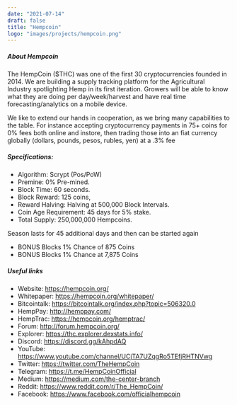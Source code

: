 ```yaml
---
date: "2021-07-14"
draft: false
title: "Hempcoin"
logo: "images/projects/hempcoin.png"
---
```


##### About Hempcoin
The HempCoin ($THC) was one of the first 30 cryptocurrencies founded in 2014. We are building a supply tracking platform for the Agricultural Industry spotlighting Hemp in its first iteration. Growers will be able to know what they are doing per day/week/harvest and have real time forecasting/analytics on a mobile device.

We like to extend our hands in cooperation, as we bring many capabilities to the table. For instance accepting cryptocurrency payments in 75+ coins for 0% fees both online and instore, then trading those into an fiat currency globally (dollars, pounds, pesos, rubles, yen) at a .3% fee

##### Specifications:

 - Algorithm: Scrypt (Pos/PoW)
 - Premine: 0% Pre-mined.
 - Block Time: 60 seconds.
 - Block Reward: 125 coins,
 - Reward Halving: Halving at 500,000 Block Intervals.
 - Coin Age Requirement: 45 days for 5% stake.
 - Total Supply: 250,000,000 Hempcoins.

Season lasts for 45 additional days and then can be started again
- BONUS Blocks 1% Chance of 875 Coins
- BONUS Blocks 1% Chance at 7,875 Coins

##### Useful links
 - Website: https://hempcoin.org/
 - Whitepaper: https://hempcoin.org/whitepaper/
 - Bitcointalk: https://bitcointalk.org/index.php?topic=506320.0
 - HempPay: http://hemppay.com/
 - HempTrac: https://hempcoin.org/hemptrac/
 - Forum: http://forum.hempcoin.org/
 - Explorer: https://thc.explorer.dexstats.info/
 - Discord: https://discord.gg/kAhpdAQ
 - YouTube: https://www.youtube.com/channel/UCjTA7UZqgRo5TEfjRHTNVwg
 - Twitter: https://twitter.com/TheHempCoin
 - Telegram: https://t.me/HempCoinOfficial
 - Medium: https://medium.com/the-center-branch
 - Reddit: https://www.reddit.com/r/The_HempCoin/
 - Facebook: https://www.facebook.com/officialhempcoin